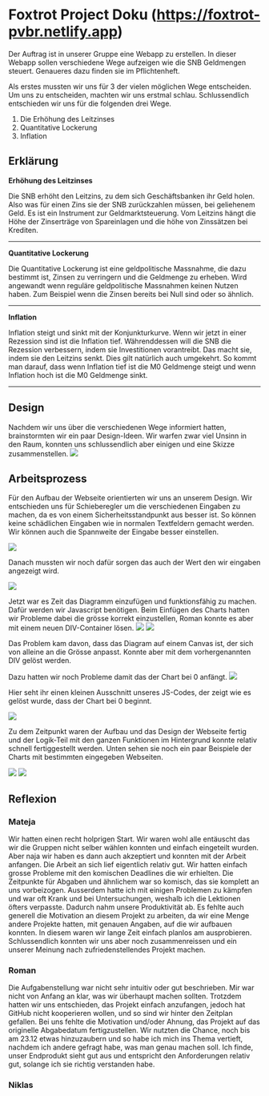 # Foxtrot Project Doku (https://foxtrot-pvbr.netlify.app)
Der Auftrag ist in unserer Gruppe eine Webapp zu erstellen. In dieser Webapp sollen verschiedene Wege aufzeigen wie die SNB Geldmengen steuert. Genaueres dazu finden sie im Pflichtenheft. 

Als erstes mussten wir uns für 3 der vielen möglichen Wege entscheiden. Um uns zu entscheiden, machten wir uns erstmal schlau. Schlussendlich entschieden wir uns für die folgenden drei Wege. 

1. Die Erhöhung des Leitzinses
2. Quantitative Lockerung
3. Inflation

## Erklärung

**Erhöhung des Leitzinses**

Die SNB erhöht den Leitzins, zu dem sich Geschäftsbanken ihr Geld holen. Also was für einen Zins sie der SNB zurückzahlen müssen, bei geliehenem Geld. Es ist ein Instrument zur Geldmarktsteuerung. Vom Leitzins hängt die Höhe der Zinserträge von Spareinlagen und die höhe von Zinssätzen bei Krediten. 

***
**Quantitative Lockerung**

Die Quantitative Lockerung ist eine geldpolitische Massnahme, die dazu bestimmt ist, Zinsen zu verringern und die Geldmenge zu erheben. Wird angewandt wenn reguläre geldpolitische Massnahmen keinen Nutzen haben. Zum Beispiel wenn die Zinsen bereits bei Null sind oder so ähnlich. 
***
**Inflation**

Inflation steigt und sinkt mit der Konjunkturkurve. Wenn wir jetzt in einer Rezession sind ist die Inflation tief. Währenddessen will die SNB die Rezession verbessern, indem sie Investitionen vorantreibt. Das macht sie, indem sie den Leitzins senkt. Dies gilt natürlich auch umgekehrt. So kommt man darauf, dass wenn Inflation tief ist die M0 Geldmenge steigt und wenn Inflation hoch ist die M0 Geldmenge sinkt.

***

## **Design**

Nachdem wir uns über die verschiedenen Wege informiert hatten, brainstormten wir ein paar Design-Ideen. Wir warfen zwar viel Unsinn in den Raum, konnten uns schlussendlich aber einigen und eine Skizze zusammenstellen. 
![](Bilder/Grunddesign.png)

## **Arbeitsprozess**
Für den Aufbau der Webseite orientierten wir uns an unserem Design. Wir entschieden uns für Schieberegler um die verschiedenen Eingaben zu machen, da es von einem Sicherheitsstandpunkt aus besser ist. So können keine schädlichen Eingaben wie in normalen Textfeldern gemacht werden. Wir können auch die Spannweite der Eingabe besser einstellen. 

![](Bilder/Webseite1.png)

Danach mussten wir noch dafür sorgen das auch der Wert den wir eingaben angezeigt wird. 

![](Bilder/Webseite2.png)

Jetzt war es Zeit das Diagramm einzufügen und funktionsfähig zu machen. Dafür werden wir Javascript benötigen. Beim Einfügen des Charts hatten wir Probleme dabei die grösse korrekt einzustellen, Roman konnte es aber mit einem neuen DIV-Container lösen. 
![](Bilder/Webseite3.png)
![](Bilder/Webseite4.png)

Das Problem kam davon, dass das Diagram auf einem Canvas ist, der sich von alleine an die Grösse anpasst. Konnte aber mit dem vorhergenannten DIV gelöst werden. 

Dazu hatten wir noch Probleme damit das der Chart bei 0 anfängt. 
![](Bilder/Webseite5.png)

Hier seht ihr einen kleinen Ausschnitt unseres JS-Codes, der zeigt wie es gelöst wurde, dass der Chart bei 0 beginnt. 

![](Bilder/Code1.png)

Zu dem Zeitpunkt waren der Aufbau und das Design der Webseite fertig und der Logik-Teil mit den ganzen Funktionen im Hintergrund konnte relativ schnell fertiggestellt werden. Unten sehen sie noch ein paar Beispiele der Charts mit bestimmten eingegeben Webseiten. 

![](Bilder/Webseite6.png)
![](Bilder/Webseite7.png)
## **Reflexion**
### Mateja
Wir hatten einen recht holprigen Start. Wir waren wohl alle entäuscht das wir die Gruppen nicht selber wählen konnten und einfach eingeteilt wurden. Aber naja wir haben es dann auch akzeptiert und konnten mit der Arbeit anfangen. Die Arbeit an sich lief eigentlich relativ gut. Wir hatten einfach grosse Probleme mit den komischen Deadlines die wir erhielten. Die Zeitpunkte für Abgaben und ähnlichem war so komisch, das sie komplett an uns vorbeizogen. Ausserdem hatte ich mit einigen Problemen zu kämpfen und war oft Krank und bei Untersuchungen, weshalb ich die Lektionen öfters verpasste. Dadurch nahm unsere Produktivität ab. Es fehlte auch generell die Motivation an diesem Projekt zu arbeiten, da wir eine Menge andere Projekte hatten, mit genauen Angaben, auf die wir aufbauen konnten. In diesem waren wir lange Zeit einfach planlos am ausprobieren. Schlussendlich konnten wir uns aber noch zusammenreissen und ein unserer Meinung nach zufriedenstellendes Projekt machen. 

### Roman
Die Aufgabenstellung war nicht sehr intuitiv oder gut beschrieben. Mir war nicht von Anfang an klar, was wir überhaupt machen sollten. Trotzdem hatten wir uns entschieden, das Projekt einfach anzufangen, jedoch hat GitHub nicht kooperieren wollen, und so sind wir hinter den Zeitplan gefallen. Bei uns fehlte die Motivation und/oder Ahnung, das Projekt auf das originelle Abgabedatum fertigzustellen. Wir nutzten die Chance, noch bis am 23.12 etwas hinzuzaubern und so habe ich mich ins Thema vertieft, nachdem ich andere gefragt habe, was man genau machen soll. Ich finde, unser Endprodukt sieht gut aus und entspricht den Anforderungen relativ gut, solange ich sie richtig verstanden habe.

### Niklas

